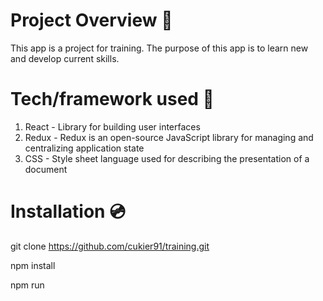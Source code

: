 <h1>Project Overview 🎨</h1>

This app is a project for training. The purpose of this app is to learn new and develop current skills.

<h1>Tech/framework used 🧰</h1>

1. React - Library for building user interfaces
2. Redux - Redux is an open-source JavaScript library for managing and centralizing application state
3. CSS - Style sheet language used for describing the presentation of a document

<h1>Installation 💿</h1>

git clone https://github.com/cukier91/training.git

npm install

npm run 
